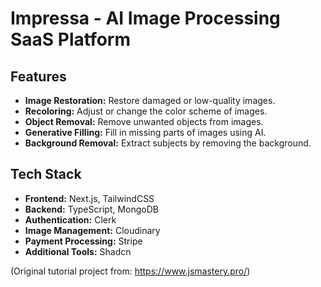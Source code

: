 # Impressa - AI Image Processing SaaS Platform

## Features
- **Image Restoration:** Restore damaged or low-quality images.
- **Recoloring:** Adjust or change the color scheme of images.
- **Object Removal:** Remove unwanted objects from images.
- **Generative Filling:** Fill in missing parts of images using AI.
- **Background Removal:** Extract subjects by removing the background.

## Tech Stack
- **Frontend:** Next.js, TailwindCSS
- **Backend:** TypeScript, MongoDB
- **Authentication:** Clerk
- **Image Management:** Cloudinary
- **Payment Processing:** Stripe
- **Additional Tools:** Shadcn

(Original tutorial project from: https://www.jsmastery.pro/)
